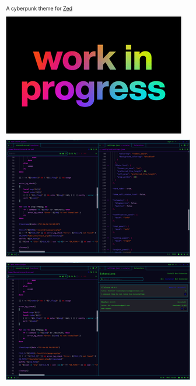 A cyberpunk theme for [Zed](https://zed.dev/)

![WIP](assets/Rainbow_WIP.gif)



![Screen_1](assets/Screen_1.png)



![Screen_2](assets/Screen_2.png)
